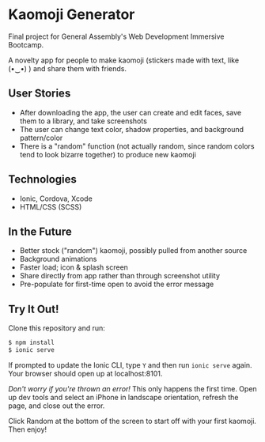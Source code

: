 # Kaomoji Generator

Final project for General Assembly's Web Development Immersive Bootcamp.

A novelty app for people to make kaomoji (stickers made with text, like (•‿•) ) and share them with friends.

## User Stories

* After downloading the app, the user can create and edit faces, save them to a library, and take screenshots
* The user can change text color, shadow properties, and background pattern/color
* There is a "random" function (not actually random, since random colors tend to look bizarre together) to produce new kaomoji

## Technologies

* Ionic, Cordova, Xcode
* HTML/CSS (SCSS)

## In the Future

* Better stock ("random") kaomoji, possibly pulled from another source
* Background animations
* Faster load; icon & splash screen
* Share directly from app rather than through screenshot utility
* Pre-populate for first-time open to avoid the error message

## Try It Out!

Clone this repository and run:

```bash
$ npm install
$ ionic serve
```

If prompted to update the Ionic CLI, type `Y` and then run `ionic serve` again. Your browser should open up at localhost:8101.

*Don't worry if you're thrown an error!* This only happens the first time. Open up dev tools and select an iPhone in landscape orientation, refresh the page, and close out the error.

Click Random at the bottom of the screen to start off with your first kaomoji. Then enjoy!
